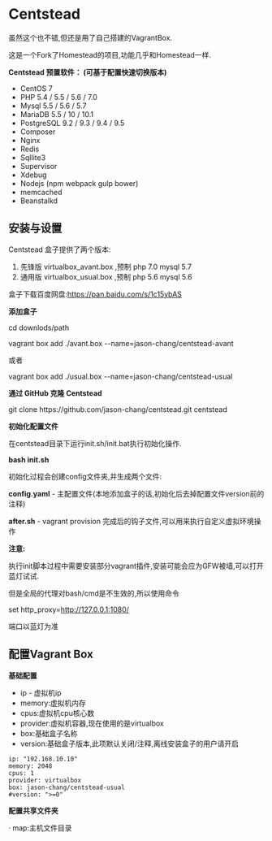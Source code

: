 # Centstead

虽然这个也不错,但还是用了自己搭建的VagrantBox.

这是一个Fork了Homestead的项目,功能几乎和Homestead一样.

**Centstead 预置软件： \(可基于配置快速切换版本\)**

* CentOS 7
* PHP 5.4 \/ 5.5 \/ 5.6 \/ 7.0
* Mysql 5.5 \/ 5.6 \/ 5.7
* MariaDB 5.5 \/ 10 \/ 10.1
* PostgreSQL 9.2 \/ 9.3 \/ 9.4 \/ 9.5
* Composer
* Nginx
* Redis
* Sqllite3
* Supervisor
* Xdebug
* Nodejs \(npm webpack gulp bower\)
* memcached
* Beanstalkd

## **安装与设置**

Centstead 盒子提供了两个版本:

1. 先锋版 virtualbox\_avant.box ,预制 php 7.0 mysql 5.7
2. 通用版 virtualbox\_usual.box ,预制 php 5.6 mysql 5.6

盒子下载百度网盘:[https:\/\/pan.baidu.com\/s\/1c15ybAS](https://pan.baidu.com/s/1c15ybAS)

**添加盒子**

cd downlods\/path

vagrant box add .\/avant.box --name=jason-chang\/centstead-avant

或者

vagrant box add .\/usual.box --name=jason-chang\/centstead-usual

**通过 GitHub 克隆 Centstead**

git clone https:\/\/github.com\/jason-chang\/centstead.git centstead

**初始化配置文件**

在centstead目录下运行init.sh\/init.bat执行初始化操作.

**bash init.sh**

初始化过程会创建config文件夹,并生成两个文件:

**config.yaml** - 主配置文件\(本地添加盒子的话,初始化后去掉配置文件version前的注释\)

**after.sh** - vagrant provision 完成后的钩子文件,可以用来执行自定义虚拟环境操作

**注意:**

执行init脚本过程中需要安装部分vagrant插件,安装可能会应为GFW被墙,可以打开蓝灯试试.

但是全局的代理对bash\/cmd是不生效的,所以使用命令

set http\_proxy=[http:\/\/127.0.0.1:1080\/](http://127.0.0.1:1080/)

端口以蓝灯为准

## **配置Vagrant Box**

**基础配置**

* ip - 虚拟机ip
* memory:虚拟机内存
* cpus:虚拟机cpu核心数
* provider:虚拟机容器,现在使用的是virtualbox
* box:基础盒子名称
* version:基础盒子版本,此项默认关闭\/注释,离线安装盒子的用户请开启

```
ip: "192.168.10.10"
memory: 2048
cpus: 1
provider: virtualbox
box: jason-chang/centstead-usual
#version: ">=0"
```

**配置共享文件夹**

 · map:主机文件目录

